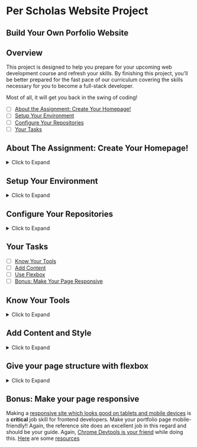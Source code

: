 # Per Scholas Website Project
## Build Your Own Porfolio Website


## Overview
This project is designed to help you prepare for your upcoming web development course and refresh your skills. By finishing this project, you'll be better prepared for the fast pace of our curriculum covering the skills necessary for you to become a full-stack developer. 

Most of all, it will get you back in the swing of coding!

- [ ] [About the Assignment: Create Your Homepage!](#about-the-assignment-create-your-homepage)
- [ ] [Setup Your Environment](#setup-your-environment)
- [ ] [Configure Your Repositories](#configure-your-repositories)
- [ ] [Your Tasks](#your-tasks)

## About The Assignment: Create Your Homepage! 
<details>
<summary> Click to Expand </summary>

A homepage is a great professional asset for any software developer, and for anyone working in tech. You are going to create a [static webpage](https://developer.mozilla.org/en-US/docs/Learn/Common_questions/Pages_sites_servers_and_search_engines#web_page) as your own homepage using HTML and CSS.

This site can be a part of your professional portfolio and a great asset in developing your career.

You will be evaluated in the following fashion:

1. [Setup](#setup) and [Configuration.](#configuration) **It is normal for setting up a development environment to take time and effort.** When you start your job, they'll expect you to take at least a day to get set up! So, give yourself time to do this. Be patient. It counts for **30%** of your assignment grade!

2. [Add content and clean up the page.](#add-content-and-clean-up-the-page) This is work to get you going. It counts for **20%** of your assignment grade.

3. [Give your page structure with flexbox!](#give-your-page-structure-with-flexbox) This is **50%** of your assignment grade.

4. [Bonus! Make your page responsive!](#bonus-make-your-page-responsive) so it looks good on a mobile device. Use the reference site as an example of how your page should look. This is an extra **20%**!

## About the Project

In this project, you will develop your own portfolio website.

As an example, we are going to follow the basic page structure on the homepage of software engineer [Brittany Chiang](https://brittanychiang.com), inspired by these [sites found on this list of portfolio pages](https://uxdesign.cc/sixteen-sick-portfolios-4159b3e2c235)

The index.html page in this repository (a collection of files hosted here on Github) contains the skeleton of your site. You will also define your own CSS classes to stylize your website. We are using the [BEM CSS Methodology](https://en.bem.info/methodology/quick-start/), which is an industry-standard method for organizing your CSS.

>Note from the Instructor: You should constantly be googling new terms/concepts during class, or, be writing them down to ask about and/or google later!

The page design for this homepage project has several key elements:

>
1. A Navigation bar
2. A Center Column with:
    * A [Hero](https://toolset.com/course-lesson/creating-a-hero-section/) section
    * Content sections "below the fold".
3. A left column with a sidebar.
4. A right column with a sidebar.

Note how all the critical information on this page is **above the fold** which means that everything on the site loads without having to scroll down the page. 

>Note from the Instructor: "Above the fold" page load time and performance are critical issues when developing real-world web apps with React.js or any other tool.**

For now we are focusing on simple page layout and design and don't have to worry about performance but it's good to start thinking about these things. 

**In this assignment you'll be working with [CSS Flexbox](https://css-tricks.com/snippets/css/a-guide-to-flexbox/), to bring this page to life and give it structure!**
</details>

## Setup Your Environment
<details>
<summary>Click to Expand</summary>
You will need the following things:

1. A programming text editor. I highly recommend [installing Visual Studio Code](https://code.visualstudio.com), as a popular text editor leveraged both among industry teams and in the course.

2. A web browser. I highly recommend using [Google Chrome](https://www.google.com/chrome/). Chrome and Chrome Devtools (part of the [web browser](https://en.wikipedia.org/wiki/Web_browser)) are industry standards for frontend development and we'll be using them in the course.

3. A [Github account](https://github.com/). You will be submitting your pre-work by submitting a link to a github repository containing your work..

**Click on the links above for installation/setup instructions for all operating systems.**
</details>

## Configure Your Repositories
<details>
<summary>Click to Expand</summary>

1. [Fork](https://docs.github.com/en/get-started/quickstart/fork-a-repo) this repository so that you have a main copy of this set of files under your own Github account.
2. Use [`git clone`](https://www.atlassian.com/git/tutorials/setting-up-a-repository/git-clone) to make a copy of your own forked repository (from your Github account) to your local directory (on your device)

3. [Open up](https://docs.microsoft.com/en-us/visualstudio/ide/develop-code-in-visual-studio-without-projects-or-solutions?view=vs-2019) the local copy of this repository using Visual Studio Code. Rename the "Per-Scholas-React-Course" to "Per-Scholas-React-Course-{your full name here without spaces in [CamelCase](https://en.wikipedia.org/wiki/Camel_case)}" as a local directory to contain your final README.md file and other files.

4. [Set up Visual Studio Code with Github](https://code.visualstudio.com/docs/editor/github)

5. [Save and push changes](https://www.atlassian.com/git/tutorials/saving-changes) to your own Github account

6. Install the Visual Studio Code [Liveserver extension](https://marketplace.visualstudio.com/items?itemName=ritwickdey.LiveServer). You will use this to host your website as you work.
<img width="1919" alt="vs-code-liveserver" src="https://user-images.githubusercontent.com/4441280/123363003-46a3f580-d537-11eb-8bd0-1520f30410ff.png">

7. Ensure the [`index.html`](index.html) and [`styles.css`](index.html) files from this project are included in your forked copy on your own github repository.
</details>

## Your Tasks

- [ ] [Know Your Tools](https://github.com/Per-Scholas-Org/WebsiteProject/#know-your-tools)
- [ ] [Add Content](https://github.com/Per-Scholas-Org/WebsiteProject/#add-content-and-clean-up-the-page)
- [ ] [Use Flexbox](https://github.com/Per-Scholas-Org/WebsiteProject/#give-your-page-structure-with-flexbox)
- [ ] [Bonus: Make Your Page Responsive](https://github.com/Per-Scholas-Org/WebsiteProject/#bonus-make-your-page-responsive)

## Know Your Tools
<details>
<summary>Click to Expand</summary>

1. [Review how to open Chrome Devtools](https://developer.chrome.com/docs/devtools/open/).
2. [See how you can use Chrome Devtools to view and change your CSS!!](https://developer.chrome.com/docs/devtools/css/). **You should be doing this as you work** - it's a LOT faster than making changes in your text editor. Prototype the changes using Devtools, then add them in your text editor!
</details>

## Add Content and Style
<details>
<summary>Click to Expand</summary>

1. Replace all of the sample text with your own words and about yourself. **This doesn't have to be perfect -- just be sure there are no spelling or grammar errors**. 

2. Use a [web-safe font](https://blog.hubspot.com/website/web-safe-html-css-fonts) for section headings **and** section paragraphs (the main content/text of each section). 

**There is an example of this in the styles.css file for the assignment**.

3. Make the "Get in Touch" `<a>` tag (also called a link or href) a [mailto](https://developer.mozilla.org/en-US/docs/Web/HTML/Element/a#attr-href) link so that people can email you! If you're not comfortable using your real email address, just use a made-up email address like "test123@test123.com".

4. Make the background color of your main content section (the center column) different from the side columns.

5. Remove the numbers ("1", "2", etc) from the ordered list in your header nav section. [See here](https://stackoverflow.com/questions/40670124/how-do-i-remove-the-numbers-in-ol/40670629). **FYI the "header nav section" is the small menu in the header reading "About, Experience".**

6. Make the header nav section links [relative links](https://developer.mozilla.org/en-US/docs/Learn/HTML/Introduction_to_HTML/Creating_hyperlinks#absolute_versus_relative_urls) to their main content sections, i.e. clicking on "About" should take you to the "About" section of your page. Google "relative links" if the above link isn't helpful.
</details>

## Give your page structure with flexbox
<details>
<summary>Click to Expand</summary>

**IMPORTANT: You may not use CSS frameworks for this assignment. Write your own CSS. Feel free to find examples of relevant CSS to reference - many are linked to in this README.**

**This is the guts of your assignment.** Use CSS Flexbox to structure your portfolio page! We want a similar structure to the example site. I recommend reading [A complete guide to Flexbox](https://css-tricks.com/snippets/css/a-guide-to-flexbox/). Additional resources are [here](https://developer.mozilla.org/en-US/docs/Web/CSS/CSS_Flexible_Box_Layout/Basic_Concepts_of_Flexbox), [and here](https://github.com/afonsopacifer/awesome-flexbox). Break this task down like so:

I've added some background colors to help you visualize the page structure. I **HIGHLY** recommend adding background colors to help you visualize as you apply flexbox styles to structure the page.

1. First, apply flexbox to put the header at the top of the page, and everything else below the header. [This might help](header.md).
2. Then, use flexbox to create your three column-layout (left, center, right). [This might help](three-column-layout.md).
3. Next use flexbox to create the "content sections" of the center column. [This might help](content-sections.md).
4. Now make sure your first "Hero Section" with the large text is styled well.
</details>

   
## Bonus: Make your page responsive

Making a [responsive site which looks good on tablets and mobile devices](https://developer.mozilla.org/en-US/docs/Learn/CSS/CSS_layout/Responsive_Design) is a **critical** job skill for frontend developers. Make your portfolio page mobile-friendly!! Again, the reference site does an excellent job in this regard and should be your guide. Again, [Chrome Devtools is your friend](https://developer.chrome.com/docs/devtools/device-mode/#viewport) while doing this. [Here](https://coder-coder.com/build-flexbox-website-layout/) are some [resources](https://www.freecodecamp.org/news/learn-flexbox-build-5-layouts/)
